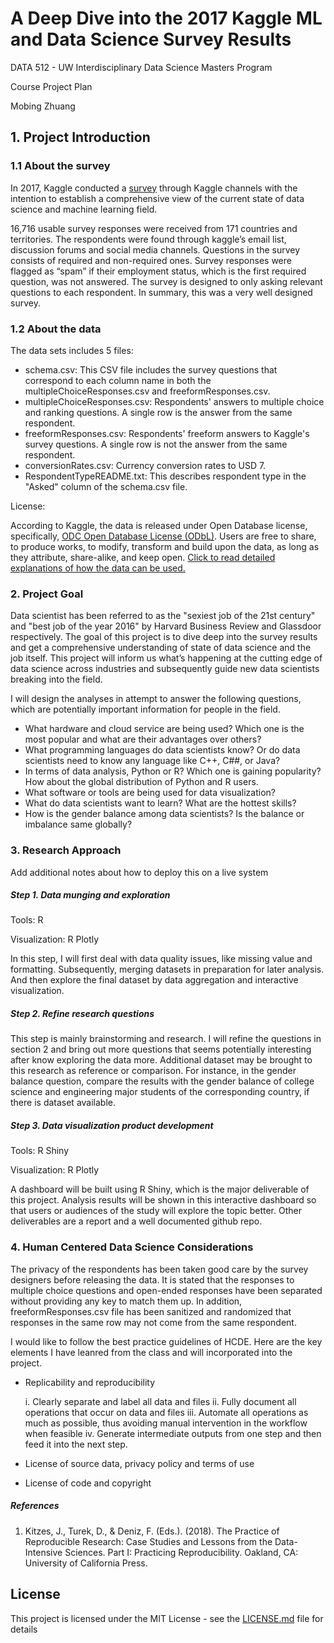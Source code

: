 # A Deep Dive into the 2017 Kaggle ML and Data Science Survey Results


DATA 512 - UW Interdisciplinary Data Science Masters Program

Course Project Plan

Mobing Zhuang


## 1. Project Introduction

### 1.1 About the survey

In 2017, Kaggle conducted a [survey](https://www.kaggle.com/kaggle/kaggle-survey-2017) through Kaggle channels with the intention to establish a comprehensive view of the current state of data science and machine learning field.

16,716 usable survey responses were received from 171 countries and territories. The respondents were found through kaggle’s email list, discussion forums and social media channels. Questions in the survey consists of required and non-required ones. Survey responses were flagged as “spam” if their employment status, which is the first required question, was not answered. The survey is designed to only asking relevant questions to each respondent. In summary, this was a very well designed survey.

### 1.2 About the data

The data sets includes 5 files:

- schema.csv: This CSV file includes the survey questions that correspond to each column name in both the multipleChoiceResponses.csv and freeformResponses.csv.
- multipleChoiceResponses.csv: Respondents' answers to multiple choice and ranking questions. A single row is the answer from the same respondent.
- freeformResponses.csv: Respondents' freeform answers to Kaggle's survey questions. A single row is not the answer from the same respondent.
- conversionRates.csv: Currency conversion rates to USD 7.
- RespondentTypeREADME.txt: This describes respondent type in the "Asked" column of the schema.csv file.

License: 

According to Kaggle, the data is released under Open Database license, specifically, [ODC Open Database License (ODbL)](https://opendatacommons.org/licenses/odbl/1.0/). Users are free to share, to produce works, to modify, transform and build upon the data, as long as they attribute, share-alike, and keep open. [Click to read detailed explanations of how the data can be used.](https://opendatacommons.org/licenses/odbl/summary/) 

### 2. Project Goal

Data scientist has been referred to as the "sexiest job of the 21st century" and "best job of the year 2016" by Harvard Business Review and Glassdoor respectively. The goal of this project is to dive deep into the survey results and get a comprehensive understanding of state of data science and the job itself. This project will inform us what’s happening at the cutting edge of data science across industries and subsequently guide new data scientists breaking into the field.

I will design the analyses in attempt to answer the following questions, which are potentially important information for people in the field.

- What hardware and cloud service are being used? Which one is the most popular and what are their advantages over others?
- What programming languages do data scientists know? Or do data scientists need to know any language like C++, C##, or Java?
- In terms of data analysis, Python or R? Which one is gaining popularity? How about the global distribution of Python and R users.
- What software or tools are being used for data visualization?
- What do data scientists want to learn? What are the hottest skills?
- How is the gender balance among data scientists? Is the balance or imbalance same globally?

### 3. Research Approach

Add additional notes about how to deploy this on a live system

##### Step 1. Data munging and exploration
Tools: R

Visualization: R Plotly

In this step, I will first deal with data quality issues, like missing value and formatting. Subsequently, merging datasets in preparation for later analysis. And then explore the final dataset by data aggregation and interactive visualization.

##### Step 2. Refine research questions

This step is mainly brainstorming and research. I will refine the questions in section 2 and bring out more questions that seems potentially interesting after know exploring the data more. Additional dataset may be brought to this research as reference or comparison. For instance, in the gender balance question, compare the results with the gender balance of college science and engineering major students of the corresponding country, if there is dataset available.

##### Step 3. Data visualization product development
Tools: R Shiny

Visualization: R Plotly

A dashboard will be built using R Shiny, which is the major deliverable of this project. Analysis results will be shown in this interactive dashboard so that users or audiences of the study will explore the topic better. Other deliverables are a report and a well documented github repo.

### 4. Human Centered Data Science Considerations

The privacy of the respondents has been taken good care by the survey designers before releasing the data. It is stated that the responses to multiple choice questions and open-ended responses have been separated without providing any key to match them up. In addition, freeformResponses.csv file has been sanitized and randomized that responses in the same row may not come from the same respondent.

I would like to follow the best practice guidelines of HCDE. Here are the key elements I have leanred from the class and will incorporated into the project.

- Replicability and reproducibility
  
  i. Clearly separate and label all data and files
  ii. Fully document all operations that occur on data and files
  iii. Automate all operations as much as possible, thus avoiding manual intervention in the workflow when feasible 
  iv. Generate intermediate outputs from one step and then feed it into the next step.
  
- License of source data, privacy policy and terms of use
- License of code and copyright


##### References
1. Kitzes, J., Turek, D., & Deniz, F. (Eds.). (2018). The Practice of Reproducible Research: Case Studies and Lessons from the Data-Intensive Sciences. Part I: Practicing Reproducibility. Oakland, CA: University of California Press.

## License

This project is licensed under the MIT License - see the [LICENSE.md](LICENSE.md) file for details
